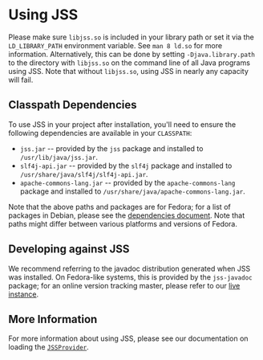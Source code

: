 # Using JSS

Please make sure `libjss.so` is included in your library path or set it via
the `LD_LIBRARY_PATH` environment variable. See `man 8 ld.so` for more
information. Alternatively, this can be done by setting `-Djava.library.path`
to the directory with `libjss.so` on the command line of all Java programs
using JSS. Note that without `libjss.so`, using JSS in nearly any capacity
will fail.

## Classpath Dependencies

To use JSS in your project after installation, you'll need to ensure the
following dependencies are available in your `CLASSPATH`:

 - `jss.jar` -- provided by the `jss` package and installed to
   `/usr/lib/java/jss.jar`.
 - `slf4j-api.jar` -- provided by the `slf4j` package and installed to
   `/usr/share/java/slf4j/slf4j-api.jar`.
 - `apache-commons-lang.jar` -- provided by the `apache-commons-lang` package
   and installed to `/usr/share/java/apache-commons-lang.jar`.

Note that the above paths and packages are for Fedora; for a list of packages
in Debian, please see the [dependencies document](dependencies.md). Note that
paths might differ between various platforms and versions of Fedora.

## Developing against JSS

We recommend referring to the javadoc distribution generated when JSS was
installed. On Fedora-like systems, this is provided by the `jss-javadoc`
package; for an online version tracking master, please refer to our
[live instance](https://dogtagpki.github.io/jss/javadoc/index.html).

## More Information

For more information about using JSS, please see our documentation on loading
the [`JSSProvider`](usage/jssprovider.md).
